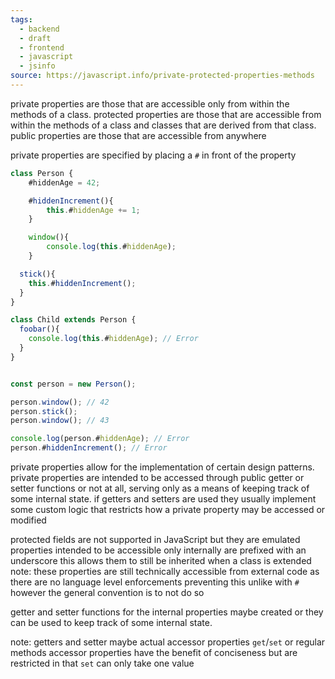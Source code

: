 ```yaml
---
tags:
  - backend
  - draft
  - frontend
  - javascript
  - jsinfo
source: https://javascript.info/private-protected-properties-methods
---
```

private properties are those that are accessible only from within the methods of a class. 
protected properties are those that are accessible from within the methods of a class and classes that are derived from that class.
public properties are those that are accessible from anywhere

private properties are specified by placing a `#` in front of the property 

```javascript
class Person {
	#hiddenAge = 42;

	#hiddenIncrement(){
		this.#hiddenAge += 1;
	}

	window(){
		console.log(this.#hiddenAge);
	}

  stick(){
    this.#hiddenIncrement();
  }
}

class Child extends Person {
  foobar(){
    console.log(this.#hiddenAge); // Error
  }
}


const person = new Person();

person.window(); // 42
person.stick(); 
person.window(); // 43

console.log(person.#hiddenAge); // Error
person.#hiddenIncrement(); // Error
```

private properties allow for the implementation of certain  design patterns.
private properties are intended to be accessed through public getter or setter functions or not at all, serving only as a means of keeping track of some internal state.
if getters and setters are used they usually implement some custom logic that restricts how a private property may be accessed or modified

protected fields are not supported in JavaScript but they are emulated 
properties intended to be accessible only internally are prefixed with an underscore 
this allows them to still be inherited when a class is extended 
note:
	these properties are still technically accessible from external code as there are no language level enforcements preventing this unlike with `#`
	however the general convention is to not do so
	
getter and setter functions for the internal properties maybe created or they can be used to keep track of some internal state.

note:
getters and setter maybe actual accessor properties `get`/`set` or regular methods
accessor properties have the benefit of conciseness but are restricted in that `set` can only take one value

